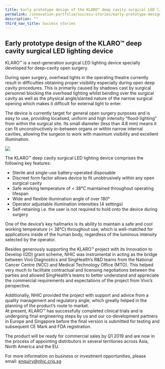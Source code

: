 ```yaml
---
title: Early prototype design of the KLARO™ deep cavity surgical LED lighting device
permalink: /innovation-portfolio/success-stories/early-prototype-design-of-the-klaro/
description: ""
third_nav_title: Success stories
---
```

Early prototype design of the KLARO™ deep cavity surgical LED lighting device
-----------------------------------------------------------------------------


KLARO™ is a next-generation surgical LED lighting device specially developed for deep-cavity open surgery.

During open surgery, overhead lights in the operating theatre currently result in difficulties obtaining proper visibility especially during open deep cavity procedures. This is primarily caused by shadows cast by surgical personnel blocking the overhead lighting whilst bending over the surgical cavity as well as the physical angle/slanted nature of the narrow surgical opening which makes it difficult for external light to enter.

The device is currently target for general open surgery purposes and is easy to use, providing localised, uniform and high intensity “flood-lighting” from within the surgical site. Its small diameter (less than 4.8 mm) means it can fit unconstructively in-between organs or within narrow internal cavities, allowing the surgeon to work with maximum visibility and excellent illumination.

![](/images/Innovation%20Portfolio/Success%20Stories/KLARO™/success_vivo.jpg)

The KLARO™ deep cavity surgical LED lighting device comprises the following key features:

*   Sterile and single-use battery-operated disposable
*   Discreet form factor allows device to fit unobtrusively within any open surgical cavity
*   Safe working temperature of &lt; 38°C maintained throughout operating lifespan
*   Wide and flexible illumination angle of over 180°
*   Operator adjustable illumination intensities (4 settings)
*   Self-retaining i.e. the user is not required to hold onto the device during surgery

One of the device’s key hallmarks is its ability to maintain a safe and cool working temperature (&lt; 38°C) throughout use, which is well-matched for applications inside of the human body, regardless of the luminous intensity selected by the operator.

Besides generously supporting the KLARO™ project with its Innovation to Develop (I2D) grant scheme, NHIC was instrumental in acting as the bridge between Vivo Diagnostics and SingHealth’s R&amp;D teams from the National Cancer Centre (NCC) and Medical Technology Office (MTO). This helped very much to facilitate contractual and licensing negotiations between the parties and allowed SingHealth’s teams to better understand and appreciate the commercial requirements and expectations of the project from Vivo’s perspective.

Additionally, NHIC provided the project with support and advice from a quality management and regulatory angle, which greatly helped in the planning of the product’s route to market.  
At present, KLARO™ has successfully completed clinical trials and is undergoing final engineering steps by us and our co-development partners in Europe and Singapore before the final version is submitted for testing and subsequent CE Mark and FDA registration.

The product will be ready for commercial sales by Q1 2019 and are now in the process of appointing distributors in several territories across Asia, North America and the EU.

For more information on business or investment opportunities, please email:&nbsp;[enquiry@nhic.cris.sg](mailto:enquiry@nhic.cris.sg)